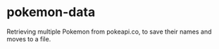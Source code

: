 # pokemon-data
Retrieving multiple Pokemon from pokeapi.co, to save their names and moves to a file.
